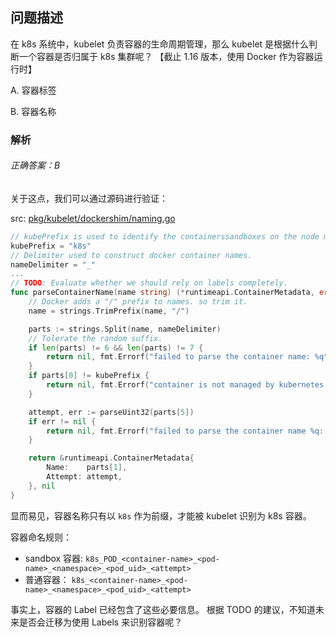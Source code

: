 ## 问题描述

在 k8s 系统中，kubelet 负责容器的生命周期管理，那么 kubelet 是根据什么判断一个容器是否归属于 k8s 集群呢？ 【截止 1.16 版本，使用 Docker 作为容器运行时】

A. 容器标签

B. 容器名称

### 解析

###### 正确答案：B

关于这点，我们可以通过源码进行验证：

src: [pkg/kubelet/dockershim/naming.go](https://github.com/kubernetes/kubernetes/blob/release-1.16/pkg/kubelet/dockershim/naming.go#L46)

```go
// kubePrefix is used to identify the containerssandboxes on the node managed by kubelet
kubePrefix = "k8s"
// Delimiter used to construct docker container names.
nameDelimiter = "_"
...
// TODO: Evaluate whether we should rely on labels completely.
func parseContainerName(name string) (*runtimeapi.ContainerMetadata, error) {
	// Docker adds a "/" prefix to names. so trim it.
	name = strings.TrimPrefix(name, "/")

	parts := strings.Split(name, nameDelimiter)
	// Tolerate the random suffix.
	if len(parts) != 6 && len(parts) != 7 {
		return nil, fmt.Errorf("failed to parse the container name: %q", name)
	}
	if parts[0] != kubePrefix {
		return nil, fmt.Errorf("container is not managed by kubernetes: %q", name)
	}

	attempt, err := parseUint32(parts[5])
	if err != nil {
		return nil, fmt.Errorf("failed to parse the container name %q: %v", name, err)
	}

	return &runtimeapi.ContainerMetadata{
		Name:    parts[1],
		Attempt: attempt,
	}, nil
}
```

显而易见，容器名称只有以 `k8s` 作为前缀，才能被 kubelet 识别为 k8s 容器。

容器命名规则：
- sandbox 容器: `k8s_POD_<container-name>_<pod-name>_<namespace>_<pod_uid>_<attempt>`
- 普通容器： `k8s_<container-name>_<pod-name>_<namespace>_<pod_uid>_<attempt>`

事实上，容器的 Label 已经包含了这些必要信息。
根据 TODO 的建议，不知道未来是否会迁移为使用 Labels 来识别容器呢？